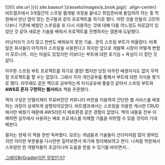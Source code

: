 ![]({{ site.url }}{{ site.baseurl }}/assets/images/a_book.jpg){: .align-center}
비트캠프에서 3개월간의 스프링 웹개발 과정을 끝내고 취업준비에 돌입하려 하는 중 학원에서 만난 맘이 맞는 친구들과 같이 프로젝트를 하기로 했다. 어떤 것을 만들지 고민하다보니 기존에 배웠던 스프링을 또 다시 사용하는 것에 대해 다들 어느정도 피로감이 있었던 것 같아 새로운 기술을 배워서 프로젝트를 진행하자는 결론에 도달했다.

러닝커브가 크지 않고 한번도 배워보지 못한 기술.. 문득 스프링 부트가 떠올랐다. 비록 많은 회사들이 아직까지 스프링을 사용한다고 하지만 앞으로 개발쪽 시장이 어떻게 변할지 모르니까.. 라는 마음도 있었지만 이보다는 부트에 대한 호기심 + 욕심이 더 컸던 것 같다.

아무튼 스프링 부트 프로젝트를 하기로 결정! 했지만 당장 아무런 배경지식도 없이 무작정 프로젝트를 할 수는 없었다. 그래서 각자 개인공부를 통해서 부트에 대한 지식을 쌓기로 했다. 아무래도 같은 책으로 공부하는게 지식공유에 좋을것 같아서 스프링 부트와 **AWS로 혼자 구현하는 웹서비스** 책을 주문했다.

책의 구성은 인텔리제이 무료버전인 커뮤니티 버전을 이용하여 간단한 웹 서비스를 배포하는 과정이 상세하게 설명되어있었다. 비트캠프에서는 스프링을 이용한 게시판 CRUD 에서만 배웠기 때문에 AWS라든지 배포환경 같은 경험이 없었다. 책의 내용을 전부 이해하면 실무에서 사용하는 배포 프로세스를 이해할 기틀을 마련할 수 있을 것이라 기대해본다.

필자는 현재 이 책을 한번 독파했다. 모르는 개념들과 기술들이 산더미처럼 많이 쌓여있지만 이러한 부분들을 다시한번 짚어보면서 여기에 정리해보려고 한다. 나처럼 학원에서 스프링만 한 개발자들이 조금이나마 도움을 받을 수 있기를 바라면서...

[그레이들(Gradle)이란 무엇인가?](https://naldal.github.io/%EA%B7%B8%EB%9E%98%EC%9D%B4%EB%93%A4(Gradle)%EC%9D%B4%EB%9E%80-%EB%AC%B4%EC%97%87%EC%9D%B8%EA%B0%80/)
